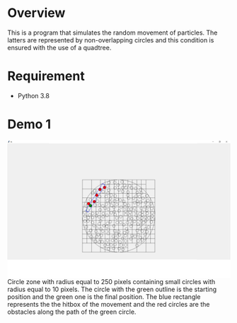 # Overview
This is a program that simulates the random movement of particles. The latters are represented by non-overlapping circles and this condition is ensured with the use of a quadtree.

# Requirement
- Python 3.8

# Demo 1
<div>
  <img src="Demo/particle_demo1.png" align="center">
</div>
Circle zone with radius equal to 250 pixels containing small circles with radius equal to 10 pixels. The circle with the green outline is the starting position and the green one is the final position. The blue rectangle represents the the hitbox of the movement and the red circles are the obstacles along the path of the green circle.

